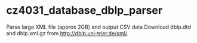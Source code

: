 # cz4031_database_dblp_parser
Parse large XML file (approx 2GB) and output CSV data
Download dblp.dtd and dblp.xml.gz from http://dblp.uni-trier.de/xml/.
